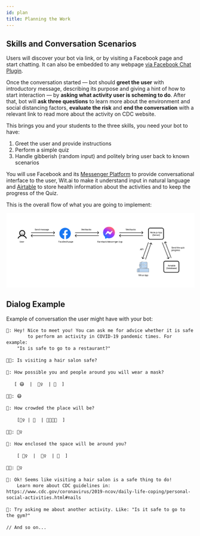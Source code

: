 ```yaml
---
id: plan
title: Planning the Work
---
```


## Skills and Conversation Scenarios

Users will discover your bot via link, or by visiting a Facebook page and start chatting. It can also be embedded to any webpage [via Facebook Chat Plugin](https://developers.facebook.com/docs/messenger-platform/discovery/facebook-chat-plugin/). 

Once the conversation started — bot should **greet the user** with introductory message, describing its purpose and giving a hint of how to start interaction — by **asking what activity user is scheming to do**. After that, bot will **ask three questions** to learn more about the environment and social distancing factors, **evaluate the risk** and **end the conversation** with a relevant link to read more about the activity on CDC website.

This brings you and your students to the three skills, you need your bot to have:

1. Greet the user and provide instructions
2. Perform a simple quiz
3. Handle gibberish (random input) and politely bring user back to known scenarios

You will use Facebook and its [Messenger Platform](https://developers.facebook.com/docs/messenger-platform/) to provide conversational interface to the user, Wit.ai to make it understand input in natural language and [Airtable](https://airtable.com) to store health information about the activities and to keep the progress of the Quiz.

This is the overall flow of what you are going to implement:

![../static/img/article/Diagram.png](../static/img/article/Diagram.png)

## Dialog Example

Example of conversation the user might have with your bot:

```
🤖: Hey! Nice to meet you! You can ask me for advice whether it is safe
		to perform an activity in COVID-19 pandemic times. For example: 
    "Is is safe to go to a restaurant?"

👩‍🦰: Is visiting a hair salon safe?

🤖: How possible you and people around you will wear a mask?

   [ 😷  |  🤷‍♀️  | 🙂  ]

👩‍🦰: 😷 

🤖: How crowded the place will be? 

    [🧍‍♀️ | 👫  | 👨‍👩‍👦‍👦  ]

👩‍🦰: 🧍‍♀️

🤖: How enclosed the space will be around you?

    [ 🤸‍♀️  |  🤷‍♀️  | 🏡  ]

👩‍🦰: 🤸‍♀️

🤖: Ok! Seems like visiting a hair salon is a safe thing to do! 
    Learn more about CDC guidelines in: https://www.cdc.gov/coronavirus/2019-ncov/daily-life-coping/personal-social-activities.html#nails

🤖: Try asking me about another activity. Like: "Is it safe to go to the gym?"

// And so on...
```